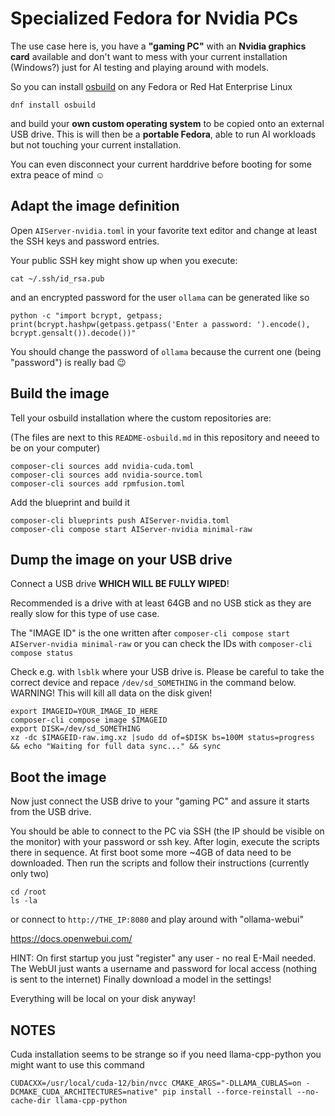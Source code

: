# Specialized Fedora for Nvidia PCs

The use case here is, you have a **"gaming PC"** with an **Nvidia graphics card** available and don't want
to mess with your current installation (Windows?) just for AI testing and playing around with models.

So you can install [osbuild](https://osbuild.org) on any Fedora or Red Hat Enterprise Linux

```
dnf install osbuild
```

and build your **own custom operating system** to be copied onto an external USB drive.
This is will then be a **portable Fedora**, able to run AI workloads but not
touching your current installation.

You can even disconnect your current harddrive before booting
for some extra peace of mind ☺

## Adapt the image definition

Open `AIServer-nvidia.toml` in your favorite text editor and change at least
the SSH keys and password entries.

Your public SSH key might show up when you execute:
```
cat ~/.ssh/id_rsa.pub
```

and an encrypted password for the user `ollama`
can be generated like so

```
python -c "import bcrypt, getpass; print(bcrypt.hashpw(getpass.getpass('Enter a password: ').encode(), bcrypt.gensalt()).decode())"
```

You should change the password of `ollama` because the current one (being "password") is really bad 😉

## Build the image

Tell your osbuild installation where the custom repositories are:

(The files are next to this `README-osbuild.md` in this
repository and neeed to be on your computer)

```
composer-cli sources add nvidia-cuda.toml
composer-cli sources add nvidia-source.toml
composer-cli sources add rpmfusion.toml
```

Add the blueprint and build it

```
composer-cli blueprints push AIServer-nvidia.toml
composer-cli compose start AIServer-nvidia minimal-raw
```

## Dump the image on your USB drive

Connect a USB drive **WHICH WILL BE FULLY WIPED**!

Recommended is a drive with at least 64GB and no USB stick as
they are really slow for this type of use case.


The "IMAGE ID" is the one written after `composer-cli compose start AIServer-nvidia minimal-raw`
or you can check the IDs with `composer-cli compose status`

Check e.g. with `lsblk` where your USB drive is.
Please be careful to take the correct device and repace `/dev/sd_SOMETHING` in the command below.
WARNING! This will kill all data on the disk given!

```
export IMAGEID=YOUR_IMAGE_ID_HERE
composer-cli compose image $IMAGEID
export DISK=/dev/sd_SOMETHING
xz -dc $IMAGEID-raw.img.xz |sudo dd of=$DISK bs=100M status=progress && echo "Waiting for full data sync..." && sync
```

## Boot the image

Now just connect the USB drive to your "gaming PC" and assure it starts from the USB drive.

You should be able to connect to the PC via SSH (the IP should be visible on the monitor)
with your password or ssh key.
After login, execute the scripts there in sequence.
At first boot some more ~4GB of data need to be downloaded.
Then run the scripts and follow their instructions
(currently only two)

```
cd /root
ls -la
```

or connect to `http://THE_IP:8080` and play around with "ollama-webui"

https://docs.openwebui.com/

HINT: On first startup you just "register" any user - no real E-Mail needed. The WebUI just wants
a username and password for local access (nothing is sent to the internet)
Finally download a model in the settings!

Everything will be local on your disk anyway!


## NOTES

Cuda installation seems to be strange so if you need llama-cpp-python you might want to use this command

```
CUDACXX=/usr/local/cuda-12/bin/nvcc CMAKE_ARGS="-DLLAMA_CUBLAS=on -DCMAKE_CUDA_ARCHITECTURES=native" pip install --force-reinstall --no-cache-dir llama-cpp-python
```


